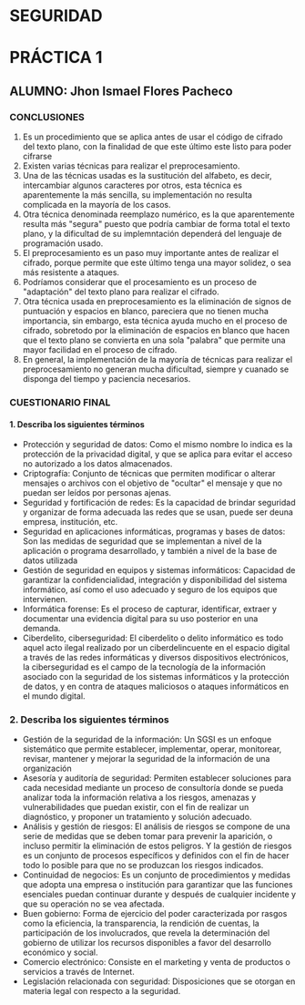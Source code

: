 # SEGURIDAD
# PRÁCTICA 1
## ALUMNO: Jhon Ismael Flores Pacheco
### CONCLUSIONES
1. Es un procedimiento que se aplica antes de usar el código de cifrado del texto plano, con la finalidad de que este último este listo para poder cifrarse
2. Existen varias técnicas para realizar el preprocesamiento.
3. Una de las técnicas usadas es la sustitución del alfabeto, es decir, intercambiar algunos caracteres por otros, esta técnica es aparentemente la más sencilla, su implementación no resulta complicada en la mayoría de los casos.
4. Otra técnica denominada reemplazo numérico, es la que aparentemente resulta más "segura" puesto que podría cambiar de forma total el texto plano, y la dificultad de su implemntación dependerá del lenguaje de programación usado.
5. El preprocesamiento es un paso muy importante antes de realizar el cifrado, porque permite que este último tenga una mayor solidez, o sea más resistente a ataques.
6. Podríamos considerar que el procesamiento es un proceso de "adaptación" del texto plano para realizar el cifrado.
7. Otra técnica usada en preprocesamiento es la eliminación de signos de puntuación y espacios en blanco, pareciera que no tienen mucha importancia, sin embargo, esta técnica ayuda mucho en el proceso de cifrado, sobretodo por la eliminación de espacios en blanco que hacen que el texto plano se convierta en una sola "palabra" que permite una mayor facilidad en el proceso de cifrado.
8. En general, la implementación de la mayoría de técnicas para realizar el preprocesamiento no generan mucha dificultad, siempre y cuanado se disponga del tiempo y paciencia necesarios. 

### CUESTIONARIO FINAL

#### 1. Describa los siguientes términos
* Protección y seguridad de datos: Como el mismo nombre lo indica es la protección de la privacidad digital, y que se aplica para evitar el acceso no autorizado a los datos almacenados.
* Criptografía: Conjunto de técnicas que permiten modificar o alterar mensajes o archivos con el objetivo de "ocultar" el mensaje y que no puedan ser leídos por personas ajenas.
* Seguridad y fortificación de redes: Es la capacidad de brindar seguridad y organizar de forma adecuada las redes que se usan, puede ser deuna empresa, institución, etc.
* Seguridad en aplicaciones informáticas, programas y bases de datos: Son las medidas de seguridad que se implementan a nivel de la aplicación o programa desarrollado, y también a nivel de la base de datos utilizada
* Gestión de seguridad en equipos y sistemas informáticos: Capacidad de garantizar la confidencialidad, integración y disponibilidad del sistema informático, así como el uso adecuado y seguro de los equipos que intervienen.
* Informática forense: Es el proceso de capturar, identificar, extraer y documentar una evidencia digital para su uso posterior en una demanda.
* Ciberdelito, ciberseguridad: El ciberdelito o delito informático es todo aquel acto ilegal realizado por un ciberdelincuente en el espacio digital a través de las redes informáticas y diversos dispositivos electrónicos, la ciberseguridad es el campo de la tecnología de la información asociado con la seguridad de los sistemas informáticos y la protección de datos, y en contra de ataques maliciosos o ataques informáticos en el mundo digital.
### 2. Describa los siguientes términos
* Gestión de la seguridad de la información: Un SGSI es un enfoque sistemático que permite establecer, implementar, operar, monitorear, revisar, mantener y mejorar la seguridad de la información de una organización
* Asesoría y auditoría de seguridad:  Permiten establecer soluciones para cada necesidad mediante un proceso de consultoría donde se pueda analizar toda la información relativa a los riesgos, amenazas y vulnerabilidades que puedan existir, con el fin de realizar un diagnóstico, y proponer un tratamiento y solución adecuado.
* Análisis y gestión de riesgos: El análisis de riesgos se compone de una serie de medidas que se deben tomar para prevenir la aparición, o incluso permitir la eliminación de estos peligros. Y la gestión de riesgos es un conjunto de procesos específicos y definidos con el fin de hacer todo lo posible para que no se produzcan los riesgos indicados.
* Continuidad de negocios: Es un conjunto de procedimientos y medidas que adopta una empresa o institución para garantizar que las funciones esenciales puedan continuar durante y después de cualquier incidente y que su operación no se vea afectada.
* Buen gobierno: Forma de ejercicio del poder caracterizada por rasgos como la eficiencia, la transparencia, la rendición de cuentas, la participación de los involucrados, que revela la determinación del gobierno de utilizar los recursos disponibles a favor del desarrollo económico y social.
* Comercio electrónico: Consiste en el marketing y venta de productos o servicios a través de Internet.
* Legislación relacionada con seguridad: Disposiciones que se otorgan en materia legal con respecto a la seguridad.
